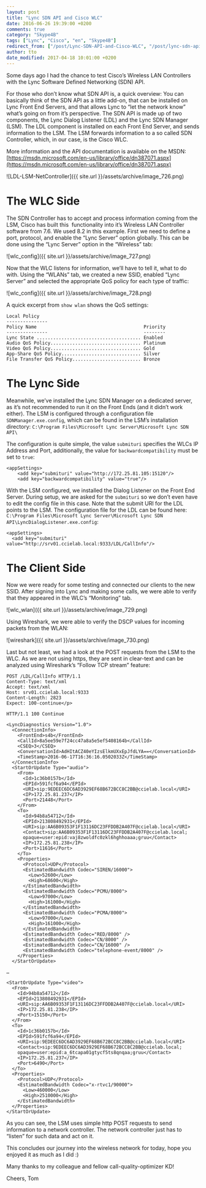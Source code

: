 ```yaml
---
layout: post
title: "Lync SDN API and Cisco WLC"
date: 2016-06-26 19:39:00 +0200
comments: true
category: "Skype4B"
tags: ["Lync", "Cisco", "en", "Skype4B"]
redirect_from: ["/post/Lync-SDN-API-and-Cisco-WLC", "/post/lync-sdn-api-and-cisco-wlc"]
author: tto
date_modified: 2017-04-18 10:01:00 +0200
---
```


Some days ago I had the chance to test Cisco’s Wireless LAN Controllers with the Lync Software Defined Networking (SDN) API.

<!-- more -->

For those who don’t know what SDN API is, a quick overview: You can basically think of the SDN API as a little add-on, that can be installed on Lync Front End Servers, and that allows Lync to “let the network know” what’s going on from it’s perspective. The SDN API is made up of two components, the Lync Dialog Listener (LDL) and the Lync SDN Manager (LSM). The LDL component is installed on each Front End Server, and sends information to the LSM. The LSM forwards information to a so called SDN Controller, which, in our case, is the Cisco WLC.

More information and the API documentation is available on the MSDN: [https://msdn.microsoft.com/en-us/library/office/dn387071.aspx](https://msdn.microsoft.com/en-us/library/office/dn387071.aspx)

![LDL-LSM-NetController]({{ site.url }}/assets/archive/image_726.png)

# The WLC Side

The SDN Controller has to accept and process information coming from the LSM, Cisco has built this&nbsp; functionality into it’s Wireless LAN Controller software from 7.6. We used 8.2 in this example. First we need to define a port, protocol, and enable the “Lync Server” option globally. This can be done using the “Lync Server” option in the “Wireless” tab:

![wlc_config]({{ site.url }}/assets/archive/image_727.png)

Now that the WLC listens for information, we’ll have to tell it, what to do with. Using the “WLANs” tab, we created a new SSID, enabled “Lync Server” and selected the appropriate QoS policy for each type of traffic:

![wlc_config]({{ site.url }}/assets/archive/image_728.png)

A quick excerpt from `show wlan` shows the QoS settings:

```
Local Policy
---------------
Policy Name                                       Priority
---------------                                   --------  
Lync State ...................................... Enabled
Audio QoS Policy................................. Platinum
Video QoS Policy................................. Gold
App-Share QoS Policy............................. Silver
File Transfer QoS Policy......................... Bronze
```

# The Lync Side

Meanwhile, we’ve installed the Lync SDN Manager on a dedicated server, as it’s not recommended to run it on the Front Ends (and it didn’t work either). The LSM is configured through a configuration file `SDNManager.exe.config`, which can be found in the LSM’s installation directory: `C:\Program Files\Microsoft Lync Server\Microsoft Lync SDN API\`

The configuration is quite simple, the value `submituri` specifies the WLCs IP Address and Port, additionally, the value for `backwardcompatibility` must be set to `true`:

```
<appSettings>
    <add key="submituri" value="http://172.25.81.105:15120"/>
    <add key="backwardcompatibility" value="true"/>
```

With the LSM configured, we installed the Dialog Listener on the Front End Server. During setup, we are asked for the `submituri` so we don’t even have to edit the config file in this case. Note that the submit URI for the LDL points to the LSM. 
The configuration file for the LDL can be found here: `C:\Program Files\Microsoft Lync Server\Microsoft Lync SDN API\LyncDialogListener.exe.config`:

```
<appSettings>
  <add key="submituri" value="http://srv01.ccielab.local:9333/LDL/CallInfo"/>
```

# The Client Side

Now we were ready for some testing and connected our clients to the new SSID. After signing into Lync and making some calls, we were able to verify that they appeared in the WLC’s “Monitoring” tab. 

![wlc_wlan]({{ site.url }}/assets/archive/image_729.png)

Using Wireshark, we were able to verify the DSCP values for incoming packets from the WLAN:

![wireshark]({{ site.url }}/assets/archive/image_730.png)

Last but not least, we had a look at the POST requests from the LSM to the WLC. As we are not using https, they are sent in clear-text and can be analyzed using Wireshark’s “Follow TCP stream” feature:

```
POST /LDL/CallInfo HTTP/1.1
Content-Type: text/xml
Accept: text/xml
Host: srv01.ccielab.local:9333
Content-Length: 2823
Expect: 100-continue</p>

HTTP/1.1 100 Continue

<LyncDiagnostics Version="1.0">
  <ConnectionInfo>
    <FrontEnd>s4b</FrontEnd>
    <CallId>8a5ee59e7f24cc47a8a5e5ef5408164b</CallId>
    <CSEQ>3</CSEQ>
    <ConversationId>AdHItACZ40eYIzsElkmUXxEpJfdLYA==</ConversationId>
    <TimeStamp>2016-06-17T16:36:16.0502033Z</TimeStamp>
  </ConnectionInfo>
  <StartOrUpdate Type="audio">
    <From>
      <Id>1c36b0157b</Id>
      <EPId>591fcf6a94</EPId>
      <URI>sip:9EDEEC6DC6AD3929EF68B672BCC8C2BB@ccielab.local</URI>
      <IP>172.25.81.237</IP>
      <Port>21448</Port>
    </From>
    <To>
      <Id>94b8a54712</Id>
      <EPId>213808492931</EPId>
      <URI>sip:AA6B09353F1F13116DC23FFDDB2A407F@ccielab.local</URI>
      <Contact>sip:AA6B09353F1F13116DC23FFDDB2A407F@ccielab.local;
      opaque=user:epid:vaj8zwoldfc0zkl6hghhoaaa;gruu</Contact>
      <IP>172.25.81.238</IP>
      <Port>11616</Port>
    </To>
    <Properties>
      <Protocol>UDP</Protocol>
      <EstimatedBandwidth Codec="SIREN/16000">
        <Low>52600</Low>
        <High>68600</High>
      </EstimatedBandwidth>
      <EstimatedBandwidth Codec="PCMU/8000">
        <Low>97000</Low>
        <High>161000</High>
      </EstimatedBandwidth>
      <EstimatedBandwidth Codec="PCMA/8000">
        <Low>97000</Low>
        <High>161000</High>
      </EstimatedBandwidth>
      <EstimatedBandwidth Codec="RED/8000" />
      <EstimatedBandwidth Codec="CN/8000" />
      <EstimatedBandwidth Codec="CN/16000" />
      <EstimatedBandwidth Codec="telephone-event/8000" />
    </Properties>
  </StartOrUpdate>

…

<StartOrUpdate Type="video">
  <From>
    <Id>94b8a54712</Id>
    <EPId>213808492931</EPId>
    <URI>sip:AA6B09353F1F13116DC23FFDDB2A407F@ccielab.local</URI>
    <IP>172.25.81.238</IP>
    <Port>15150</Port>
  </From>
  <To>
    <Id>1c36b0157b</Id>
    <EPId>591fcf6a94</EPId>
    <URI>sip:9EDEEC6DC6AD3929EF68B672BCC8C2BB@ccielab.local</URI>
    <Contact>sip:9EDEEC6DC6AD3929EF68B672BCC8C2BB@ccielab.local;
    opaque=user:epid:a_6tcapa01gtycf5ts8qnqaa;gruu</Contact>
    <IP>172.25.81.237</IP>
    <Port>6490</Port>
  </To>
  <Properties>
    <Protocol>UDP</Protocol>
    <EstimatedBandwidth Codec="x-rtvc1/90000">
      <Low>460000</Low>
      <High>2510000</High>
    </EstimatedBandwidth>
  </Properties>
</StartOrUpdate>
```

As you can see, the LSM uses simple http POST requests to send information to a network controller. The network controller just has to “listen” for such data and act on it.

This concludes our journey into the wireless network for today, hope you enjoyed it as much as I did :)

Many thanks to my colleague and fellow call-quality-optimizer KD!

Cheers,
Tom
